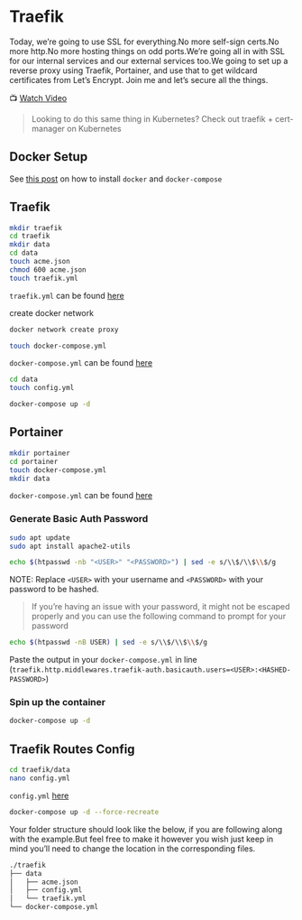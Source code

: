 # Traefik

Today, we’re going to use SSL for everything.No more self-sign certs.No more http.No more hosting things on odd ports.We’re going all in with SSL for our internal services and our external services too.We going to set up a reverse proxy using Traefik, Portainer, and use that to get wildcard certificates from Let’s Encrypt. Join me and let’s secure all the things.

📺 [Watch Video](https://www.youtube.com/watch?v=n1vOfdz5Nm8)

> Looking to do this same thing in Kubernetes? Check out traefik + cert-manager on Kubernetes
> 

## Docker Setup

See [this post](https://technotim.live/posts/docker-compose-install/) on how to install `docker` and `docker-compose`

## Traefik

```bash
mkdir traefik
cd traefik
mkdir data
cd data
touch acme.json
chmod 600 acme.json
touch traefik.yml
```

`traefik.yml` can be found [here](https://github.com/techno-tim/techno-tim.github.io/tree/master/reference_files/traefik-portainer-ssl/traefik)

create docker network

```bash
docker network create proxy
```

```bash
touch docker-compose.yml
```

`docker-compose.yml` can be found [here](https://github.com/techno-tim/techno-tim.github.io/tree/master/reference_files/traefik-portainer-ssl/traefik)

```bash
cd data
touch config.yml
```

```bash
docker-compose up -d
```

## Portainer

```bash
mkdir portainer
cd portainer
touch docker-compose.yml
mkdir data
```

`docker-compose.yml` can be found [here](https://github.com/techno-tim/techno-tim.github.io/tree/master/reference_files/traefik-portainer-ssl/portainer)

### Generate Basic Auth Password

```bash
sudo apt update
sudo apt install apache2-utils
```

```bash
echo $(htpasswd -nb "<USER>" "<PASSWORD>") | sed -e s/\\$/\\$\\$/g
```

NOTE: Replace `<USER>` with your username and `<PASSWORD>` with your password to be hashed.

> If you’re having an issue with your password, it might not be escaped properly and you can use the following command to prompt for your password
> 

```bash
echo $(htpasswd -nB USER) | sed -e s/\\$/\\$\\$/g
```

Paste the output in your `docker-compose.yml` in line (`traefik.http.middlewares.traefik-auth.basicauth.users=<USER>:<HASHED-PASSWORD>`)

### Spin up the container

```bash
docker-compose up -d
```

## Traefik Routes Config

```bash
cd traefik/data
nano config.yml
```

`config.yml` [here](https://github.com/techno-tim/techno-tim.github.io/tree/master/reference_files/traefik-portainer-ssl/traefik)

```bash
docker-compose up -d --force-recreate
```

Your folder structure should look like the below, if you are following along with the example.But feel free to make it however you wish just keep in mind you’ll need to change the location in the corresponding files.

```bash
./traefik
├── data
│   ├── acme.json
│   ├── config.yml
│   └── traefik.yml
└── docker-compose.yml
```